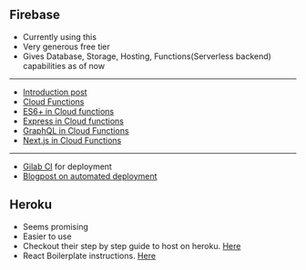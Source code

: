 ## Firebase

* Currently using this
* Very generous free tier
* Gives Database, Storage, Hosting, Functions(Serverless backend) capabilities as of now

---

* [Introduction post](https://hackernoon.com/introduction-to-firebase-218a23186cd7)
* [Cloud Functions](https://codeburst.io/exploring-cloud-functions-for-firebase-cdf62297349e)
* [ES6+ in Cloud functions](https://codeburst.io/es6-in-cloud-functions-for-firebase-2-415d15205468)
* [Express in Cloud functions](https://codeburst.io/express-js-on-cloud-functions-for-firebase-86ed26f9144c)
* [GraphQL in Cloud Functions](https://codeburst.io/graphql-server-on-cloud-functions-for-firebase-ae97441399c0)
* [Next.js in Cloud Functions](https://codeburst.io/next-js-on-cloud-functions-for-firebase-with-firebase-hosting-7911465298f2)

---

* [Gilab CI](https://docs.gitlab.com/ce/ci/yaml/README.html) for deployment
* [Blogpost on automated deployment](https://hackernoon.com/a-mostly-automated-release-process-63bb9516985a)

## Heroku

* Seems promising
* Easier to use
* Checkout their step by step guide to host on heroku. [Here](https://devcenter.heroku.com/articles/getting-started-with-nodejs#introduction)
* React Boilerplate instructions. [Here](https://github.com/react-boilerplate/react-boilerplate/blob/master/docs/general/deployment.md)
